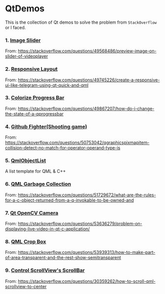 # QtDemos
This is the collection of Qt demos to solve the problem from `StackOverflow` or I faced.

### 1. [Image Slider](https://github.com/arkceajin/QtDemos/tree/master/ImageSlider)
From: https://stackoverflow.com/questions/49568486/preview-image-on-slider-of-videoplayer

### 2. [Responsive Layout](https://github.com/arkceajin/QtDemos/tree/master/ResponsiveLayout)
From: https://stackoverflow.com/questions/49745226/create-a-responsive-ui-like-telegram-using-qt-quick-and-qml

### 3. [Colorize Progress Bar](https://github.com/arkceajin/QtDemos/tree/master/ColorizeProgressBar)
From: https://stackoverflow.com/questions/49867207/how-do-i-change-the-state-of-a-qprogressbar

### 4. [Github Fighter(Shooting game)](https://github.com/arkceajin/QtDemos/tree/master/githubfighter)
From: https://stackoverflow.com/questions/50753042/qgraphicspixmapitem-collision-detect-no-match-for-operator-operand-type-is

### 5. [QmlObjectList](https://github.com/arkceajin/QtDemos/tree/master/QmlObjectList)
A list template for QML & C++

### 6. [QML Garbage Collection](https://github.com/arkceajin/QtDemos/tree/master/qml-gc)
From: https://stackoverflow.com/questions/51729672/what-are-the-rules-for-a-c-object-returned-from-a-q-invokable-to-be-owned-and

### 7. [Qt OpenCV Camera](https://github.com/arkceajin/QtDemos/tree/master/QtOpenCVCam)
From: https://stackoverflow.com/questions/53636279/problem-on-displaying-live-video-in-qt-c-application/

### 8. [QML Crop Box](https://github.com/arkceajin/QtDemos/tree/master/CropBox)
From: https://stackoverflow.com/questions/53939313/how-to-make-part-of-area-transparent-and-the-rest-show-semitransparent

### 9. [Control ScrollView's ScrollBar](https://github.com/arkceajin/QtDemos/tree/master/ScrollView2)
From: https://stackoverflow.com/questions/30359262/how-to-scroll-qml-scrollview-to-center
